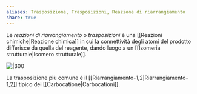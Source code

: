 ```yaml
---
aliases: Trasposizione, Trasposizioni, Reazione di riarrangiamento
share: true
---
```

Le *reazioni di riarrangiamento* o *trasposizioni* è una [[Reazioni chimiche|Reazione chimica]] in cui la connettività degli atomi del prodotto differisce da quella del reagente, dando luogo a un [[Isomeria strutturale|Isomero strutturale]].

![|300](debc85458a316e1b20b20daa6a4284e1_MD5%201.png)

La trasposizione più comune è il [[Riarrangiamento-1,2|Riarrangiamento-1,2]] tipico dei [[Carbocatione|Carbocationi]].